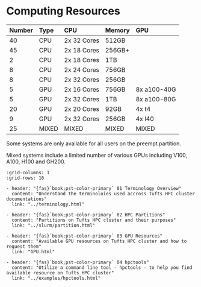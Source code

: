 # Computing Resources


| Number  | Type         | CPU          | Memory  | GPU          |
|:--------|:-------------|:-------------|:--------|:-------------|
| 40      | CPU          | 2x 32 Cores  | 512GB   |              |
| 45      | CPU          | 2x 18 Cores  | 256GB+  |              |
| 2       | CPU          | 2x 18 Cores  | 1TB     |              |
| 8       | CPU          | 2x 24 Cores  | 756GB   |              |
| 8       | CPU          | 2x 32 Cores  | 256GB   |              |
| 5       | GPU          | 2x 16 Cores  | 756GB   | 8x a100-40G  |
| 5       | GPU          | 2x 32 Cores  | 1TB     | 8x a100-80G  |
| 20      | GPU          | 2x 20 Cores  | 92GB    | 4x t4        |
| 9       | GPU          | 2x 32 Cores  | 256GB   | 4x l40       |
| 25      | MIXED        | MIXED        | MIXED   | MIXED        |

Some systems are only available for all users on the preempt partition.

Mixed systems include a limited number of various GPUs including V100, A100, H100 and GH200.

```{gallery-grid}
:grid-columns: 1
:grid-rows: 16

- header: "{fas}`book;pst-color-primary` 01 Terminology Overview"
  content: "Understand the terminoloies used accross Tufts HPC cluster documentations"
  link: "../terminology.html"

- header: "{fas}`book;pst-color-primary` 02 HPC Partitions"
  content: "Partitions on Tufts HPC cluster and their purposes"
  link: "../slurm/partition.html"

- header: "{fas}`book;pst-color-primary` 03 GPU Resources"
  content: "Available GPU resources on Tufts HPC cluster and how to request them"
  link: "GPU.html"

- header: "{fas}`book;pst-color-primary` 04 hpctools"
  content: "Utilize a command line tool - hpctools - to help you find available resource on Tufts HPC cluster"
  link: "../examples/hpctools.html"

```

